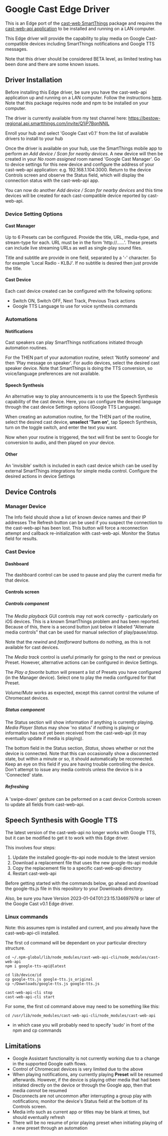 # Google Cast Edge Driver

This is an Edge port of the [cast-web SmartThings](https://vervallsweg.github.io/cast-web/) package and requires the [cast-web-api application](https://github.com/vervallsweg/cast-web-api) to be installed and running on a LAN computer.

This Edge driver will provide the capability to play media on Google Cast-compatible devices including SmartThings notifications and Google TTS messages.

Note that this driver should be considered BETA level, as limited testing has been done and there are some known issues.

## Driver Installation
Before installing this Edge driver, be sure you have the cast-web-api application up and running on a LAN computer.  Follow the instructions [here](https://vervallsweg.github.io/cast-web/installation-cast-web-api/).  Note that this package requires node and npm to be installed on your computer.

The driver is currently available from my test channel here:  https://bestow-regional.api.smartthings.com/invite/Q1jP7BqnNNlL

Enroll your hub and select 'Google Cast v0.1' from the list of available drivers to install to your hub

Once the driver is available on your hub, use the SmartThings mobile app to perform an *Add device / Scan for nearby devices*.  A new device will then be created in your *No room assigned* room named 'Google Cast Manager'.  Go to device settings for this new device and configure the address of your cast-web-api application: e.g. 192.168.1.104:3000.  Return to the device Controls screen and observe the Status field, which will display the connection status with the cast-web-api app.

You can now do another *Add device / Scan for nearby devices* and this time devices will be created for each cast-compatible device reported by cast-web-api.

### Device Setting Options
#### Cast Manager
Up to 6 Presets can be configured.  Provide the title, URL, media-type, and stream-type for each.  URL must be in the form 'http://......'.  These presets can include live streaming URLs as well as single-play sound files.

Title and subtitle are provide in one field, separated by a '-' character.  So for example 'Local Radio - KLBJ'.  If no subtitle is desired then just provide the title.
#### Cast Device
Each cast device created can be configured with the following options:
* Switch ON, Switch OFF, Next Track, Previous Track actions
* Google TTS Language to use for voice synthesis commands

### Automations
#### Notifications
Cast speakers can play SmartThings notifications initiated through automation routines.  

For the THEN part of your automation routine, select 'Notify someone' and then 'Play message on speaker'.  For audio devices, select the desired cast speaker device.  Note that SmartThings is doing the TTS conversion, so voice/language preferences are not available.

#### Speech Synthesis
An alternative way to play announcements is to use the Speech Synthesis capability of the cast device.  Here, you can configure the desired language through the cast device Settings options (Google TTS Language).

When creating an automation routine, for the THEN part of the routine, select the desired cast device, **unselect 'Turn on'**, tap Speech Synthesis, turn on the toggle switch, and enter the text you want.

Now when your routine is triggered, the text will first be sent to Google for conversion to audio, and then played on your device.

#### Other
An 'invisible' switch is included in each cast device which can be used by external SmartThings integrations for simple media control.  Configure the desired actions in device Settings

## Device Controls
### Manager Device
The Info field should show a list of known device names and their IP addresses
The Refresh button can be used if you suspect the connection to the cast-web-api has been lost.  This button will force a reconnection attempt and callback re-initialization with cast-web-api.  Monitor the Status field for results.
### Cast Device
#### Dashboard
The dashboard control can be used to pause and play the current media for that device.
#### Controls screen
##### Controls component
The *Media playback* GUI controls may not work correctly - particularly on iOS devices.  This is a known SmartThings problem and has been reported.  Because of this, there is a second button just below it labeled "Alternate media controls" that can be used for manual selection of play/pause/stop.

Note that the *rewind* and *fastforward* buttons do nothing, as this is not available for cast devices.

The *Media track* control is useful primarily for going to the next or previous Preset.  However, alternative actions can be configured in device Settings.

The *Play a favorite* button will present a list of Presets you have configured (in the Manager device).  Select one to play the media configured for that Preset.

*Volume/Mute* works as expected, except this cannot control the volume of Chromecast devices.

##### Status component
The Status section will show information if anything is currently playing.  *Media Player Status* may show 'no status' if nothing is playing or information has not yet been received from the cast-web-api (it may eventually update if media is playing).

The bottom field in the Status section, *Status*, shows whether or not the device is connected.  Note that this can occasionally show a disconnected state, but within a minute or so, it should automatically be reconnected.  Keep an eye on this field if you are having trouble controlling the device.  Don't attempt to issue any media controls unless the device is in a 'Connected' state.

##### Refreshing
A 'swipe-down' gesture can be peformed on a cast device Controls screen to update all fields from cast-web-api.

## Speech Synthesis with Google TTS
The latest version of the cast-web-api no longer works with Google TTS, but it can be modified to get it to work with this Edge driver.

This involves four steps:
1. Update the installed google-tts-api node module to the latest version
2. Download a replacement file that uses the new google-tts-api module
3. Copy the replacement file to a specific cast-web-api directory
4. Restart cast-web-api

Before getting started with the commands below, go ahead and download the google-tts.js file in this repository to your Downloads directory.

Also, be sure you have Version 2023-01-04T01:23:15.134697978 or later of the Google Cast v0.1 Edge driver.

### Linux commands
Note: this assumes npm is installed and current, and you already have the cast-web-api-cli installed.

The first cd command will be dependant on your particular directory structure.

```
cd ~/.npm-global/lib/node_modules/cast-web-api-cli/node_modules/cast-web-api
npm i google-tts-api@latest

cd lib/device/id
cp google-tts.js google-tts.js_original
cp ~/Downloads/google-tts.js google-tts.js

cast-web-api-cli stop
cast-web-api-cli start
```

For some, the first cd command above may need to be something like this:
```
cd /usr/lib/node_modules/cast-web-api-cli/node_modules/cast-web-api
```
* in which case you will probably need to specify 'sudo' in front of the npm and cp commands

## Limitations
* Google Assistant functionality is not currently working due to a change in the supported Google oath flows.
* Control of Chromecast devices is very limited due to the above
* When playing notifications, any currently playing **Preset** will be resumed afterwards.  However, if the device is playing other media that had been initiated directly on the device or through the Google app, then that media *cannot* be resumed
* Disconnects are not uncommon after interrupting a group play with notifications; monitor the device's Status field at the bottom of its Controls screen.
* Media info such as current app or titles may be blank at times, but should eventually refresh
* There will be no resume of prior playing preset when initiating playing of a new preset through an automation

